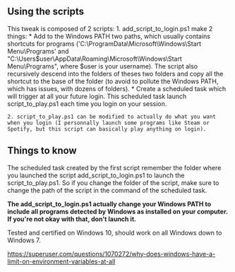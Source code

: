 
## Using the scripts

This tweak is composed of 2 scripts:
	1. add_script_to_login.ps1 make 2 things:
			* Add to the Windows PATH two paths, which usually contains shortcuts for programs ('C:\ProgramData\Microsoft\Windows\Start Menu\Programs' and "C:\Users\$user\AppData\Roaming\Microsoft\Windows\Start Menu\Programs", where $user is your username). The script also recursively descend into the folders of theses two folders and copy all the shortcut to the base of the folder (to avoid to pollute the Windows PATH, which has issues, with dozens of folders).
			* Create a scheduled task which will trigger at all your future login. This scheduled task launch script_to_play.ps1 each time you login on your session.

	
	2. script_to_play.ps1 can be modified to actually do what you want when you login (I personnally launch some programs like Steam or Spotify, but this script can basically play anything on login).

## Things to know

The scheduled task created by the first script remember the folder where you launched the script add_script_to_login.ps1 to launch the script_to_play.ps1. So if you change the folder of the script, make sure to change the path of the script in the command of the scheduled task.

**The add_script_to_login.ps1 actually change your Windows PATH to include all programs detected by Windows as installed on your computer. If you're not okay with that, don't launch it.**

Tested and certified on Windows 10, should work on all Windows down to Windows 7.

https://superuser.com/questions/1070272/why-does-windows-have-a-limit-on-environment-variables-at-all